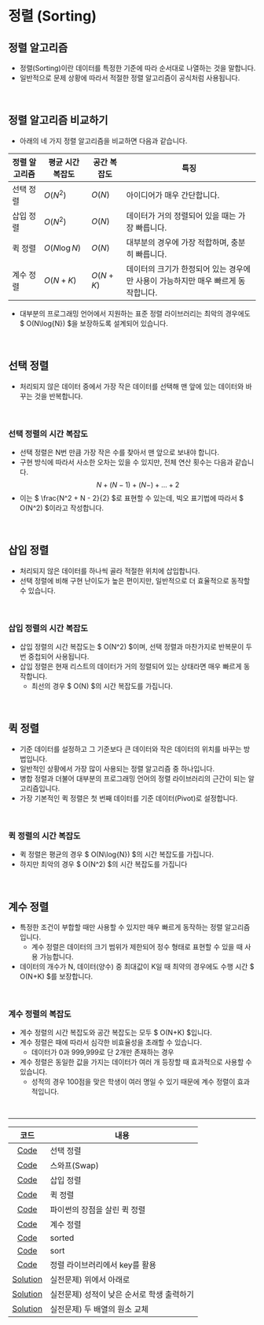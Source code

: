 # 정렬 (Sorting)

## 정렬 알고리즘

- 정렬(Sorting)이란 데이터를 특정한 기준에 따라 순서대로 나열하는 것을 말합니다.
- 일반적으로 문제 상황에 따라서 적절한 정렬 알고리즘이 공식처럼 사용됩니다.

<br>

## 정렬 알고리즘 비교하기

- 아래의 네 가지 정렬 알고리즘을 비교하면 다음과 같습니다.

|정렬 알고리즘|평균 시간 복잡도|공간 복잡도|특징|
|------------|---------------|-----------|----|
|선택 정렬|$O(N^2)$|$O(N)$|아이디어가 매우 간단합니다.|
|삽입 정렬|$O(N^2)$|$O(N)$|데이터가 거의 정렬되어 있을 때는 가장 빠릅니다.|
|퀵 정렬|$O(N\log{N})$|$O(N)$|대부분의 경우에 가장 적합하며, 충분히 빠릅니다.|
|계수 정렬|$O(N+K)$|$O(N+K)$|데이터의 크기가 한정되어 있는 경우에만 사용이 가능하지만 매우 빠르게 동작합니다.|

- 대부분의 프로그래밍 언어에서 지원하는 표준 정렬 라이브러리는 최악의 경우에도 $ O(N\log{N}) $을 보장하도록 설계되어 있습니다.

<br>

## 선택 정렬

- 처리되지 않은 데이터 중에서 가장 작은 데이터를 선택해 맨 앞에 있는 데이터와 바꾸는 것을 반복합니다.

<br>

### 선택 정렬의 시간 복잡도

- 선택 정렬은 N번 만큼 가장 작은 수를 찾아서 맨 앞으로 보내야 합니다.
- 구현 방식에 따라서 사소한 오차는 있을 수 있지만, 전체 연산 횟수는 다음과 같습니다.
$$ N + (N - 1) + (N - ) + ... + 2 $$
- 이는 $ \frac{N^2 + N - 2}{2} $로 표현할 수 있는데, 빅오 표기법에 따라서 $ O(N^2) $이라고 작성합니다.

<br>

## 삽입 정렬

- 처리되지 않은 데이터를 하나씩 골라 적절한 위치에 삽입합니다.
- 선택 정렬에 비해 구현 난이도가 높은 편이지만, 일반적으로 더 효율적으로 동작할 수 있습니다.

<br>

### 삽입 정렬의 시간 복잡도

- 삽입 정렬의 시간 복잡도는 $ O(N^2) $이며, 선택 정렬과 마찬가지로 반복문이 두 번 중첩되어 사용됩니다.
- 삽입 정렬은 현재 리스트의 데이터가 거의 정렬되어 있는 상태라면 매우 빠르게 동작합니다.
  - 최선의 경우 $ O(N) $의 시간 복잡도를 가집니다.

<br>

## 퀵 정렬
- 기준 데이터를 설정하고 그 기준보다 큰 데이터와 작은 데이터의 위치를 바꾸는 방법입니다.
- 일반적인 상황에서 가장 많이 사용되는 정렬 알고리즘 중 하나입니다.
- 병합 정렬과 더불어 대부분의 프로그래밍 언어의 정렬 라이브러리의 근간이 되는 알고리즘입니다.
- 가장 기본적인 퀵 정렬은 첫 번째 데이터를 기준 데이터(Pivot)로 설정합니다.

<br>

### 퀵 정렬의 시간 복잡도

- 퀵 정렬은 평균의 경우 $ O(N\log{N}) $의 시간 복잡도를 가집니다.
- 하지만 최악의 경우 $ O(N^2) $의 시간 복잡도를 가집니다

<br>

## 계수 정렬
- 특정한 조건이 부합할 때만 사용할 수 있지만 매우 빠르게 동작하는 정렬 알고리즘입니다.
  - 계수 정렬은 데이터의 크기 범위가 제한되어 정수 형태로 표현할 수 있을 때 사용 가능합니다.
- 데이터의 개수가 N, 데이터(양수) 중 최대값이 K일 때 최약의 경우에도 수행 시간 $ O(N+K) $를 보장합니다.
 
<br>

### 계수 정렬의 복잡도
- 계수 정렬의 시간 복잡도와 공간 복잡도는 모두 $ O(N+K) $입니다.
- 계수 정렬은 때에 따라서 심각한 비효율성을 초래할 수 있습니다.
  - 데이터가 0과 999,999로 단 2개만 존재하는 경우
- 계수 정렬은 동일한 값을 가지는 데이터가 여러 개 등장할 때 효과적으로 사용할 수 있습니다.
  - 성적의 경우 100점을 맞은 학생이 여러 명일 수 있기 때문에 계수 정렬이 효과적입니다.

<br>

---

|코드|내용|
|:---:|---|
|[Code](6-1-1.py)|선택 정렬|
|[Code](6-1-2.py)|스와프(Swap)|
|[Code](6-1-3.py)|삽입 정렬|
|[Code](6-1-4.py)|퀵 정렬|
|[Code](6-1-5.py)|파이썬의 장점을 살린 퀵 정렬|
|[Code](6-1-6.py)|계수 정렬|
|[Code](6-1-7.py)|sorted|
|[Code](6-1-8.py)|sort|
|[Code](6-1-9.py)|정렬 라이브러리에서 key를 활용|
|[Solution](6-2-Sol.py)|실전문제) 위에서 아래로|
|[Solution](6-3-Sol.py)|실전문제) 성적이 낮은 순서로 학생 출력하기|
|[Solution](6-4-Sol.py)|실전문제) 두 배열의 원소 교체|